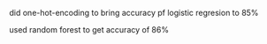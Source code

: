 did one-hot-encoding to bring accuracy pf logistic regresion to 85%

used random forest to get accuracy of 86%
